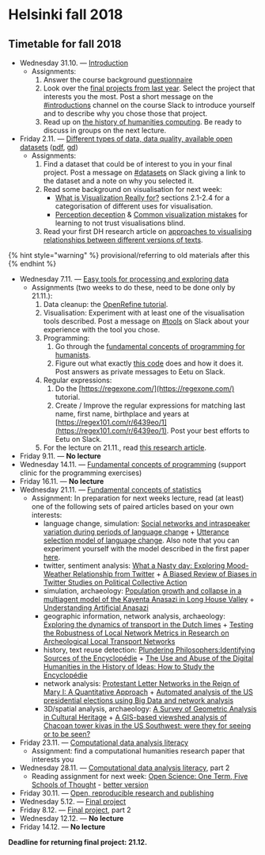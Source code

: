 # Helsinki fall 2018

## Timetable for fall 2018

* Wednesday 31.10. — [Introduction](../introduction-three-approaches-to-methods-for-digital-humanists/)
  * Assignments: 
    1. Answer the course background [questionnaire](https://goo.gl/forms/gQpLPyOVV4ZvtL1x1)
    2. Look over the [final projects from last year](../final-project.md#submissions-from-previous-years). Select the project that interests you the most. Post a short message on the [\#introductions](https://slack.com/app_redirect?channel=introductions&team=T276JCMEU) channel on the course Slack to introduce yourself and to describe why you chose those that project.
    3. Read up on [the history of humanities computing](../introduction-three-approaches-to-methods-for-digital-humanists/which-of-the-digital-humanities.md#history-of-humanities-computing). Be ready to discuss in groups on the next lecture.
* Friday 2.11. — [Different types of data, data quality, available open datasets](https://docs.google.com/presentation/d/e/2PACX-1vQBZw3s36wdPtPf3gTcz-PW5eRND-59TIrmZki67lR341ycKuQcO1TjvB0Vn6wYJsNySN8QOSzuEDyq/pub?start=false&loop=false&delayms=3000) \([pdf](https://docs.google.com/presentation/d/1_DI2ynbeQMigaQYbSryGUsTLGH-TKLF0dpzfs3_39Sk/export/pdf), [gd](https://docs.google.com/presentation/d/1_DI2ynbeQMigaQYbSryGUsTLGH-TKLF0dpzfs3_39Sk/edit?usp=sharing)\)
  * Assignments:
    1. Find a dataset that could be of interest to you in your final project. Post a message on [\#datasets](https://slack.com/app_redirect?channel=datasets&team=T276JCMEU) on Slack giving a link to the dataset and a note on why you selected it.
    2. Read some background on visualisation for next week:
       * [What is Visualization Really for?](http://arxiv.org/pdf/1305.5670.pdf) sections 2.1-2.4 for a categorisation of different uses for visualisation.
       * [Perception deception](https://infoactive.co/data-design/ch17.html) & [Common visualization mistakes](https://infoactive.co/data-design/ch18.html) for learning to not trust visualisations blind.
    3. Read your first DH research article on [approaches to visualising relationships between different versions of texts](https://doi.org/10.1093/llc/fqx033).

{% hint style="warning" %}
provisional/referring to old materials after this
{% endhint %}

* Wednesday 7.11. — [Easy tools for processing and exploring data](../easy-tools-for-processing-and-exploring-data.md)
  * Assignments \(two weeks to do these, need to be done only by 21.11.\):
    1. Data cleanup: the [OpenRefine tutorial](https://programminghistorian.org/lessons/cleaning-data-with-openrefine).
    2. Visualisation: Experiment with at least one of the visualisation tools described. Post a message on [\#tools](https://slack.com/app_redirect?channel=tools&team=T276JCMEU) on Slack about your experience with the tool you chose.
    3. Programming:
       1. Go through the [fundamental concepts of programming for humanists](https://github.com/jiemakel/dhintro/).
       2. Figure out what exactly [this code](https://github.com/jiemakel/dhintro/blob/master/python_figure_out.ipynb) does and how it does it. Post answers as private messages to Eetu on Slack.
    4. Regular expressions:
       1. Do the [https://regexone.com/](https://regexone.com/) tutorial.
       2. Create / Improve the regular expressions for matching last name, first name, birthplace and years at [https://regex101.com/r/6439eo/1](https://regex101.com/r/6439eo/1). Post your best efforts to Eetu on Slack.
    5. For the lecture on 21.11., read [this research article](https://doi.org/10.1073/pnas.1405984111).
* Friday 9.11. — **No lecture**
* Wednesday 14.11. — [Fundamental concepts of programming](../data-processing-fundamental-concepts-of-programming-for-humanists.md) \(support clinic for the programming exercises\)
* Friday 16.11. — **No lecture**
* Wednesday 21.11. — [Fundamental concepts of statistics](../data-analysis-fundamental-concepts-of-statistics.md)
  * Assignment: In preparation for next weeks lecture, read \(at least\) one of the following sets of paired articles based on your own interests: 
    * language change, simulation: [Social networks and intraspeaker variation during periods of language change](http://repository.upenn.edu/cgi/viewcontent.cgi?article=1041&context=pwpl) + [Utterance selection model of language change](http://journals.aps.org/pre/abstract/10.1103/PhysRevE.73.046118). Also note that you can experiment yourself with the model described in the first paper [here](http://www.netlogoweb.org/launch#http://www.netlogoweb.org/assets/modelslib/Sample%20Models/Social%20Science/Language%20Change.nlogo).
    * twitter, sentiment analysis: [What a Nasty day: Exploring Mood-Weather Relationship from Twitter](https://arxiv.org/abs/1410.8749) + [A Biased Review of Biases in Twitter Studies on Political Collective Action](https://doi.org/10.3389/fphy.2016.00034)
    * simulation, archaeology: [Population growth and collapse in a multiagent model of the Kayenta Anasazi in Long House Valley](https://doi.org/10.1073/pnas.092080799) + [Understanding Artificial Anasazi](http://jasss.soc.surrey.ac.uk/12/4/13.html)
    * geographic information, network analysis, archaeology: [Exploring the dynamics of transport in the Dutch limes](http://journal.topoi.org/index.php/etopoi/article/view/203) + [Testing the Robustness of Local Network Metrics in Research on Archeological Local Transport Networks](http://dx.doi.org/10.3389/fdigh.2016.00006)
    * history, text reuse detection: [Plundering Philosophers:Identifying Sources of the Encyclopédie](http://hdl.handle.net/2027/spo.3310410.0013.107) + [The Use and Abuse of the Digital Humanities in the History of Ideas: How to Study the Encyclopédie](http://www.tandfonline.com/doi/pdf/10.1080/01916599.2013.774115?needAccess=true)
    * network analysis: [Protestant Letter Networks in the Reign of Mary I: A Quantitative Approach](https://muse.jhu.edu/journals/elh/v082/82.1.ahnert.html) + [Automated analysis of the US presidential elections using Big Data and network analysis](https://doi.org/10.1177%2F2053951715572916)
    * 3D/spatial analysis, archaeology: [A Survey of Geometric Analysis in Cultural Heritage](https://doi.org/10.1111/cgf.12668) + [A GIS-based viewshed analysis of Chacoan tower kivas in the US Southwest: were they for seeing or to be seen?](https://doi.org/10.15184/aqy.2016.144)
* Friday 23.11. — [Computational data analysis literacy](../computational-data-analysis-method-literacy/)
  * Assignment: find a computational humanities research paper that interests you
* Wednesday 28.11. — [Computational data analysis literacy](../computational-data-analysis-method-literacy/), part 2
  * Reading assignment for next week: [Open Science: One Term, Five Schools of Thought](https://papers.ssrn.com/sol3/papers.cfm?abstract_id=2272036) - [better version](http://doi.org/10.1007/978-3-319-00026-8_2)
* Friday 30.11. — [Open, reproducible research and publishing](../open-reproducible-research-and-publishing.md)
* Wednesday 5.12. — [Final project](../final-project.md)
* Friday 8.12. — [Final project](../final-project.md), part 2
* Wednesday 12.12. — **No lecture**
* Friday 14.12. — **No lecture**

**Deadline for returning final project: 21.12.**

